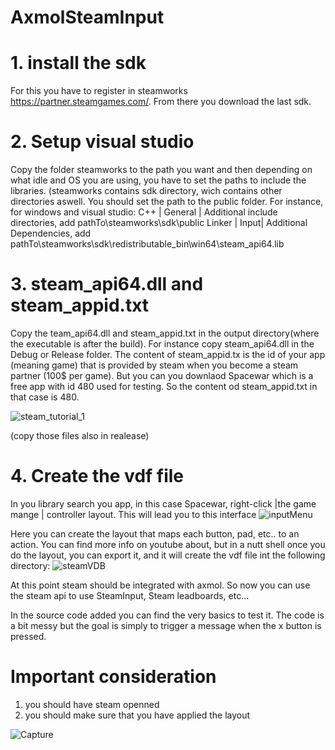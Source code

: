 # AxmolSteamInput

# 1. install the sdk
For this you have to register in steamworks https://partner.steamgames.com/. From there you download the last sdk. 

# 2. Setup visual studio
Copy the folder steamworks to the path you want and then  depending on what idle and OS you are using, you have to set the paths to include the libraries.
(steamworks contains sdk directory, wich contains other directories aswell. You should set the path to the public folder. 
For instance, for windows and visual studio:
C++ | General | Additional include directories, add pathTo\steamworks\sdk\public
Linker | Input| Additional Dependencies, add pathTo\steamworks\sdk\redistributable_bin\win64\steam_api64.lib

# 3. steam_api64.dll and steam_appid.txt
Copy the team_api64.dll and steam_appid.txt in the output directory(where the executable is after the build). For instance copy steam_api64.dll in the Debug or Release folder.
The content of steam_appid.tx is the id of your app (meaning game) that is provided by steam when you become a steam partner (100$ per game). But you can you downlaod Spacewar which
is a free app with id 480 used for testing. So the content od steam_appid.txt in that case is 480.

![steam_tutorial_1](https://github.com/user-attachments/assets/fd6308e9-d3dd-45ee-9b84-d924eb740084)


(copy those files also in realease)

# 4. Create the vdf file
In you library search you app, in this case Spacewar, right-click |the game mange | controller layout. This will lead you to this interface
![inputMenu](https://github.com/user-attachments/assets/e3957776-1c0e-41ea-869a-291549ac046f)

Here you can create the layout that maps each button, pad, etc.. to an action. You can find more info on youtube about, but in a nutt shell
once you do the layout, you can export it, and it will create the vdf file int the following directory:
![steamVDB](https://github.com/user-attachments/assets/d4c0d750-e518-41e8-aa33-263da97854ef)


At this point steam should be integrated with axmol. So now you can use the steam api to use SteamInput, Steam leadboards, etc...

In the source code added you can find the very basics to test it. The code is a bit messy but the goal is simply to trigger a message
when the x button is pressed.

# Important consideration
1. you should have steam openned
2. you should make sure that you have applied the layout

![Capture](https://github.com/user-attachments/assets/9b680390-4916-4d23-87e7-b551e2a93dcc)
